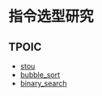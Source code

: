 # 指令选型研究
## TPOIC
- [stou](STOU.md)
- [bubble_sort](BUBBLE_SORT.md)
- [binary_search](BINARY_SEARCH.md)
